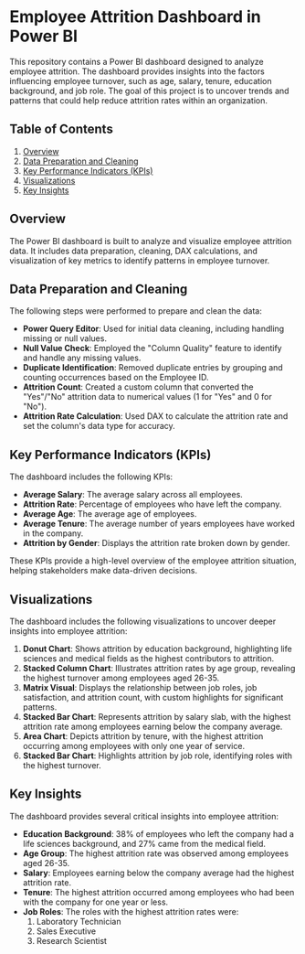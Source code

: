 # Employee Attrition Dashboard in Power BI

This repository contains a Power BI dashboard designed to analyze employee attrition. The dashboard provides insights into the factors influencing employee turnover, such as age, salary, tenure, education background, and job role. The goal of this project is to uncover trends and patterns that could help reduce attrition rates within an organization.

## Table of Contents

1. [Overview](#overview)
2. [Data Preparation and Cleaning](#data-preparation-and-cleaning)
3. [Key Performance Indicators (KPIs)](#key-performance-indicators-kpis)
4. [Visualizations](#visualizations)
5. [Key Insights](#key-insights)


## Overview

The Power BI dashboard is built to analyze and visualize employee attrition data. It includes data preparation, cleaning, DAX calculations, and visualization of key metrics to identify patterns in employee turnover.

## Data Preparation and Cleaning

The following steps were performed to prepare and clean the data:

- **Power Query Editor**: Used for initial data cleaning, including handling missing or null values.
- **Null Value Check**: Employed the "Column Quality" feature to identify and handle any missing values.
- **Duplicate Identification**: Removed duplicate entries by grouping and counting occurrences based on the Employee ID.
- **Attrition Count**: Created a custom column that converted the "Yes"/"No" attrition data to numerical values (1 for "Yes" and 0 for "No").
- **Attrition Rate Calculation**: Used DAX to calculate the attrition rate and set the column's data type for accuracy.

## Key Performance Indicators (KPIs)

The dashboard includes the following KPIs:

- **Average Salary**: The average salary across all employees.
- **Attrition Rate**: Percentage of employees who have left the company.
- **Average Age**: The average age of employees.
- **Average Tenure**: The average number of years employees have worked in the company.
- **Attrition by Gender**: Displays the attrition rate broken down by gender.

These KPIs provide a high-level overview of the employee attrition situation, helping stakeholders make data-driven decisions.

## Visualizations

The dashboard includes the following visualizations to uncover deeper insights into employee attrition:

1. **Donut Chart**: Shows attrition by education background, highlighting life sciences and medical fields as the highest contributors to attrition.
2. **Stacked Column Chart**: Illustrates attrition rates by age group, revealing the highest turnover among employees aged 26-35.
3. **Matrix Visual**: Displays the relationship between job roles, job satisfaction, and attrition count, with custom highlights for significant patterns.
4. **Stacked Bar Chart**: Represents attrition by salary slab, with the highest attrition rate among employees earning below the company average.
5. **Area Chart**: Depicts attrition by tenure, with the highest attrition occurring among employees with only one year of service.
6. **Stacked Bar Chart**: Highlights attrition by job role, identifying roles with the highest turnover.

## Key Insights

The dashboard provides several critical insights into employee attrition:

- **Education Background**: 38% of employees who left the company had a life sciences background, and 27% came from the medical field.
- **Age Group**: The highest attrition rate was observed among employees aged 26-35.
- **Salary**: Employees earning below the company average had the highest attrition rate.
- **Tenure**: The highest attrition occurred among employees who had been with the company for one year or less.
- **Job Roles**: The roles with the highest attrition rates were:
  1. Laboratory Technician
  2. Sales Executive
  3. Research Scientist



